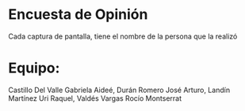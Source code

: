 # Encuesta de Opinión
Cada captura de pantalla, tiene el nombre de la persona que la realizó

# Equipo:
Castillo Del Valle Gabriela Aideé,
Durán Romero José Arturo,
Landín Martínez Uri Raquel,
Valdés Vargas Rocío Montserrat
